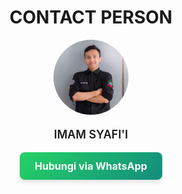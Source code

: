 <h1 style="text-align: center;">CONTACT PERSON</h1>

<div style="text-align: center; margin-bottom: 10px;">
  <img src="img/cp.jpg" alt="Foto Profile" style="
    width: 120px;
    height: 120px;
    border-radius: 50%;
    object-fit: cover;
  ">
</div>

<p style="text-align: center; font-size: 18px; font-weight: 600;">
  IMAM SYAFI'I<br>
</p>

<div style="text-align: center; margin-top: 15px;">
  <a href="https://wa.me/6285779409420" target="_blank" style="
    display: inline-block;
    background: linear-gradient(135deg, #25D366, #128C7E);
    color: white;
    padding: 12px 24px;
    font-size: 16px;
    font-weight: bold;
    border-radius: 8px;
    text-decoration: none;
    box-shadow: 0 4px 6px rgba(0, 0, 0, 0.1);
  ">
    <i class="fab fa-whatsapp"></i> Hubungi via WhatsApp
  </a>
</div>

